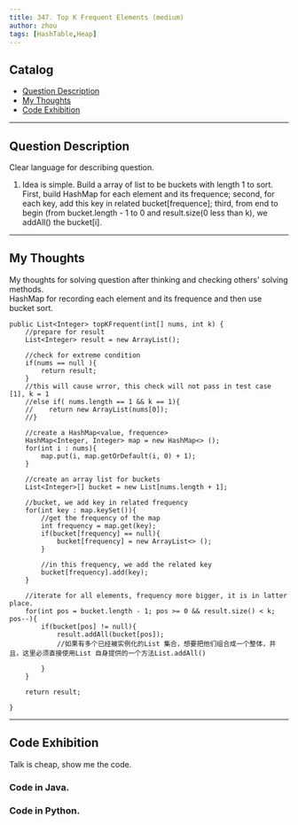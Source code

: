 ```yaml
---
title: 347. Top K Frequent Elements (medium)                  
author: zhou      
tags: [HashTable,Heap]          
---
```


       

## Catalog  
+ [Question Description](#partI)
+ [My Thoughts](#partII)
+ [Code Exhibition](#partIII)

----------------------------------

## Question Description
Clear language for describing question.    
1. Idea is simple. Build a array of list to be buckets with length 1 to sort. First, build HashMap for each element and its frequence; second, for each key, add this key in related bucket[frequence]; third, from end to begin (from bucket.length - 1 to 0 and result.size(0 less than k), we addAll() the bucket[i].            



----------------------------------

## My Thoughts
My thoughts for solving question after thinking and checking others' solving methods.        
HashMap for recording each element and its frequence and then use bucket sort.    

    public List<Integer> topKFrequent(int[] nums, int k) {
        //prepare for result
        List<Integer> result = new ArrayList();
        
        //check for extreme condition
        if(nums == null ){
            return result;
        }
        //this will cause wrror, this check will not pass in test case [1], k = 1
        //else if( nums.length == 1 && k == 1){
        //    return new ArrayList(nums[0]);
        //}
        
        //create a HashMap<value, frequence>
        HashMap<Integer, Integer> map = new HashMap<> ();
        for(int i : nums){
            map.put(i, map.getOrDefault(i, 0) + 1);
        }
        
        //create an array list for buckets
        List<Integer>[] bucket = new List[nums.length + 1];
        
        //bucket, we add key in related frequency
        for(int key : map.keySet()){
            //get the frequency of the map
            int frequency = map.get(key);
            if(bucket[frequency] == null){
                bucket[frequency] = new ArrayList<> ();
            }
            
            //in this frequency, we add the related key
            bucket[frequency].add(key);
        }
        
        //iterate for all elements, frequency more bigger, it is in latter place.
        for(int pos = bucket.length - 1; pos >= 0 && result.size() < k; pos--){
            if(bucket[pos] != null){
                result.addAll(bucket[pos]);  
                //如果有多个已经被实例化的List 集合，想要把他们组合成一个整体，并且，这里必须直接使用List 自身提供的一个方法List.addAll()    
                
            }
        }
        
        return result;
        
    }






----------------------------------

## Code Exhibition
Talk is cheap, show me the code.    
### Code in Java.     



### Code in Python.   



